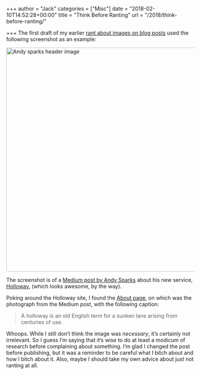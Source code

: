 +++
author = "Jack"
categories = ["Misc"]
date = "2018-02-10T14:52:28+00:00"
title = "Think Before Ranting"
url = "/2018/think-before-ranting/"

+++
The first draft of my earlier [rant about images on blog posts][1] used the following screenshot as an example:

<img src="/img/2018/02/andy-sparks-header-image-2.png" alt="Andy sparks header image" title="andy-sparks-header-image.png" border="0" width="537" height="600" />

The screenshot is of a [Medium post by Andy Sparks][2] about his new service, [Holloway][3], (which looks awesome, by the way).

Poking around the Holloway site, I found the [About page][4], on which was the photograph from the Medium post, with the following caption:

> A holloway is an old English term for a sunken lane arising from centuries of use.

Whoops. While I still don&#8217;t think the image was _necessary_, it&#8217;s certainly not irrelevant. So I guess I&#8217;m saying that it&#8217;s wise to do at least a modicum of research before complaining about something. I&#8217;m glad I changed the post before publishing, but it was a reminder to be careful what I bitch about and how I bitch about it. Also, maybe I should take my own advice about just not ranting at all.

 [1]: https://jack.baty.net/2018/maybe-your-blog-post-doesnt-need-that-2000-pixel-header-image/
 [2]: https://medium.com/@sparkszilla/introducing-holloway-reliable-in-depth-knowledge-a560b3425ef7
 [3]: https://www.holloway.com/
 [4]: https://www.holloway.com/about